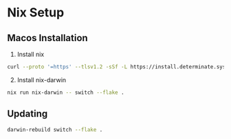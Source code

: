 # Nix Setup

## Macos Installation

1. Install nix
  ```sh
  curl --proto '=https' --tlsv1.2 -sSf -L https://install.determinate.systems/nix | sh -s -- install
  ```
2. Install nix-darwin
  ```sh
  nix run nix-darwin -- switch --flake .
  ```

## Updating

```sh
darwin-rebuild switch --flake .
```

